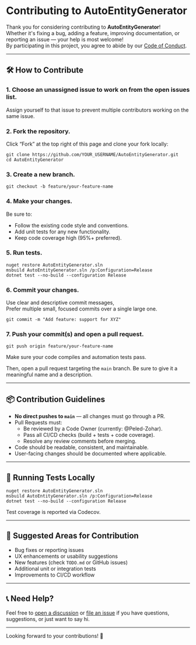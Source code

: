 # Contributing to AutoEntityGenerator

Thank you for considering contributing to **AutoEntityGenerator**!  
Whether it's fixing a bug, adding a feature, improving documentation, or reporting an issue — your help is most welcome!  
By participating in this project, you agree to abide by our [Code of Conduct](CODE_OF_CONDUCT.md).

---

## 🛠️ How to Contribute

### 1. Choose an unassigned issue to work on from the open issues list.  
Assign yourself to that issue to prevent multiple contributors working on the same issue.

### 2. Fork the repository.

Click “Fork” at the top right of this page and clone your fork locally:

    git clone https://github.com/YOUR_USERNAME/AutoEntityGenerator.git
    cd AutoEntityGenerator

### 3. Create a new branch.

    git checkout -b feature/your-feature-name

### 4. Make your changes.

Be sure to:
- Follow the existing code style and conventions.
- Add unit tests for any new functionality.
- Keep code coverage high (95%+ preferred).

### 5. Run tests.

    nuget restore AutoEntityGenerator.sln
    msbuild AutoEntityGenerator.sln /p:Configuration=Release
    dotnet test --no-build --configuration Release

### 6. Commit your changes. 

Use clear and descriptive commit messages,  
Prefer multiple small, focused commits over a single large one.

    git commit -m "Add feature: support for XYZ"

### 7. Push your commit(s) and open a pull request.

    git push origin feature/your-feature-name

Make sure your code compiles and automation tests pass. 

Then, open a pull request targeting the `main` branch.
Be sure to give it a meaningful name and a description. 

---

## 📦 Contribution Guidelines

- **No direct pushes to `main`** — all changes must go through a PR.
- Pull Requests must:
  - Be reviewed by a Code Owner (currently: @Peled-Zohar).
  - Pass all CI/CD checks (build + tests + code coverage).
  - Resolve any review comments before merging.
- Code should be readable, consistent, and maintainable.
- User-facing changes should be documented where applicable.

---

## 🧪 Running Tests Locally

    nuget restore AutoEntityGenerator.sln
    msbuild AutoEntityGenerator.sln /p:Configuration=Release
    dotnet test --no-build --configuration Release

Test coverage is reported via Codecov.

---

## 🧭 Suggested Areas for Contribution

- Bug fixes or reporting issues
- UX enhancements or usability suggestions
- New features (check `TODO.md` or GitHub issues)
- Additional unit or integration tests
- Improvements to CI/CD workflow

---

## 📞 Need Help?

Feel free to [open a discussion](https://github.com/Peled-Zohar/AutoEntityGenerator/discussions) or [file an issue](https://github.com/Peled-Zohar/AutoEntityGenerator/issues) if you have questions, suggestions, or just want to say hi.

---

Looking forward to your contributions! 🚀
